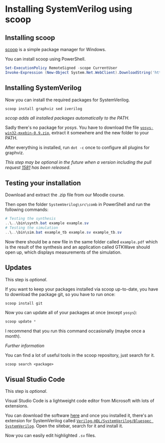 # Installing SystemVerilog using scoop

## Installing scoop

[scoop](https://scoop.sh/) is a simple package manager for Windows.

You can install scoop using PowerShell.

```ps1
Set-ExecutionPolicy RemoteSigned -scope CurrentUser
Invoke-Expression (New-Object System.Net.WebClient).DownloadString('https://get.scoop.sh')
```

## Installing SystemVerilog

Now you can install the required packages for SystemVerilog.

```ps1
scoop install graphviz sed iverilog
```

*sccop adds all installed packages automatically to the PATH.*

Sadly there's no package for *yosys*. You have to download the file [`yosys-win32-mxebin-0.9.zip`](http://www.clifford.at/yosys/nogit/win32/yosys-win32-mxebin-0.9.zip), extract it somewhere and the new folder to your  PATH.

After everything is installed, run `dot -c` once to configure all plugins for graphviz. 

*This step may be optional in the future when a version including the pull request [1581](https://gitlab.com/graphviz/graphviz/-/merge_requests/1581) has been released.*

## Testing your installation

Download and extract the .zip file from our Moodle course.

Then open the folder `SystemVerilog\src\comb` in PowerShell and run the following commands:
```ps1
# Testing the synthesis
..\..\bin\synth.bat example example.sv
# Testing the simulation
..\..\bin\sim.bat example_tb example.sv example_tb.sv
```

Now there should be a new file in the same folder called `example.pdf` which is the result of the synthesis and an application called GTKWave should open up, which displays measurements of the simulation.

## Updates
This step is *optional*.

If you want to keep your packages installed via scoop up-to-date, 
you have to download the package git, so you have to run once:

```ps1
scoop install git
```

Now you can update all of your packages at once (except `yosys`):
```ps1
scoop update *
```

I recommend that you run this command occasionally (maybe once a month). 

*Further information*

You can find a lot of useful tools in the scoop repository, just search for it.
```
scoop search <package>
```

## Visual Studio Code
This step is *optional*.

Visual Studio Code is a lightweight code editor from Microsoft with lots of extensions.

You can download the software [here](https://code.visualstudio.com/) and once you installed it,
there's an extension for SystemVerilog called [`Verilog-HDL/SystemVerilog/Bluespec SystemVerilog`](https://marketplace.visualstudio.com/items?itemName=mshr-h.VerilogHDL). 
Open the sitebar, search for it and install it.

Now you can easily edit highlighted `.sv` files.